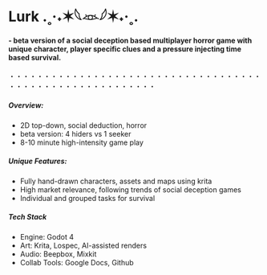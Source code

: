 # Lurk .˳·˖✶𓆩𓁺𓆪✶˖·˳.
#### - beta version of a social deception based multiplayer horror game with unique character, player specific clues and a pressure injecting time based survival.
・・・・・・・・・・・・・・・・・・・・・・・・・・・・・・・・・・・・・・・・・・・・・・・・・・・・・・・・・
##### Overview:
* 2D top-down, social deduction, horror
* beta version: 4 hiders vs 1 seeker
* 8-10 minute high-intensity game play

##### Unique Features:
* Fully hand-drawn characters, assets and maps using krita
* High market relevance, following trends of social deception games
* Individual and grouped tasks for survival

##### Tech Stack
* Engine: Godot 4
* Art: Krita, Lospec, AI-assisted renders
* Audio: Beepbox, Mixkit
* Collab Tools: Google Docs, Github
